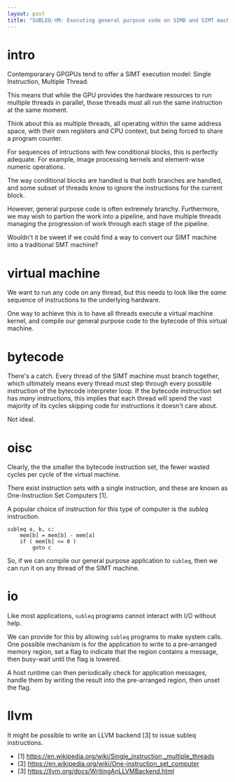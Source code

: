 ```yaml
---
layout: post
title: "SUBLEQ-VM: Executing general purpose code on SIMD and SIMT machines."
---
```


# intro

Contemporarary GPGPUs tend to offer a SIMT execution model: Single Instruction, Multiple Thread.

This means that while the GPU provides the hardware resources to run multiple threads in parallel, those threads must all run the same instruction at the same moment.

Think about this as multiple threads, all operating within the same address space, with their own registers and CPU context, but being forced to share a program counter.

For sequences of intructions with few conditional blocks, this is perfectly adequate. For example, image processing kernels and element-wise numeric operations.

The way conditional blocks are handled is that both branches are handled, and some subset of threads know to ignore the instructions for the current block.

However, general purpose code is often extremely branchy. Furthermore, we may wish to partion the work into a pipeline, and have multiple threads managing the progression of work through each stage of the pipeline.

Wouldn't it be sweet if we could find a way to convert our SIMT machine into a traditional SMT machine?

# virtual machine

We want to run any code on any thread, but this needs to look like the _same_ sequence of instructions to the underlying hardware.

One way to achieve this is to have all threads execute a virtual machine kernel, and compile our general purpose code to the bytecode of this virtual machine.

# bytecode

There's a catch. Every thread of the SIMT machine must branch together, which ultimately means every thread must step through every possible instruction of the bytecode interpreter loop. If the bytecode instruction set has _many_ instructions, this implies that each thread will spend the vast majority of its cycles skipping code for instructions it doesn't care about.

Not ideal.

# oisc

Clearly, the the smaller the bytecode instruction set, the fewer wasted cycles per cycle of the virtual machine.

There exist instruction sets with a single instruction, and these are known as One-Instruction Set Computers [1].

A popular choice of instruction for this type of computer is the _subleq_ instruction.

```
subleq a, b, c:
    mem[b] = mem[b] - mem[a]
    if ( mem[b] <= 0 )
        goto c
```

So, if we can compile our general purpose application to `subleq`, then we can run it on any thread of the SIMT machine.

# io

Like most applications, `subleq` programs cannot interact with I/O without help.

We can provide for this by allowing `subleq` programs to make system calls. One possible mechanism is for the application to write to a pre-arranged memory region, set a flag to indicate that the region contains a message, then busy-wait until the flag is lowered.

A host runtime can then periodically check for application messages, handle them by writing the result into the pre-arranged region, then unset the flag.

# llvm

It might be possible to write an LLVM backend [3] to issue subleq instructions.


- [1] https://en.wikipedia.org/wiki/Single_instruction,_multiple_threads
- [2] https://en.wikipedia.org/wiki/One-instruction_set_computer
- [3] https://llvm.org/docs/WritingAnLLVMBackend.html